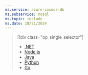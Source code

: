 ```yaml
---
ms.service: azure-cosmos-db
ms.subservice: nosql
ms.topic: include
ms.date: 10/21/2024
---
```


> [!div class="op_single_selector"]
>
> - [.NET](../../quickstart-dotnet.md)
> - [Node.js](../../quickstart-nodejs.md)
> - [Java](../../quickstart-java.md)
> - [Python](../../quickstart-python.md)
> - [Go](../../quickstart-go.md)
>
